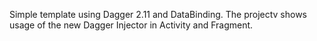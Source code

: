 Simple template using Dagger 2.11 and DataBinding. The projectv shows usage of the new Dagger Injector in Activity and Fragment.
